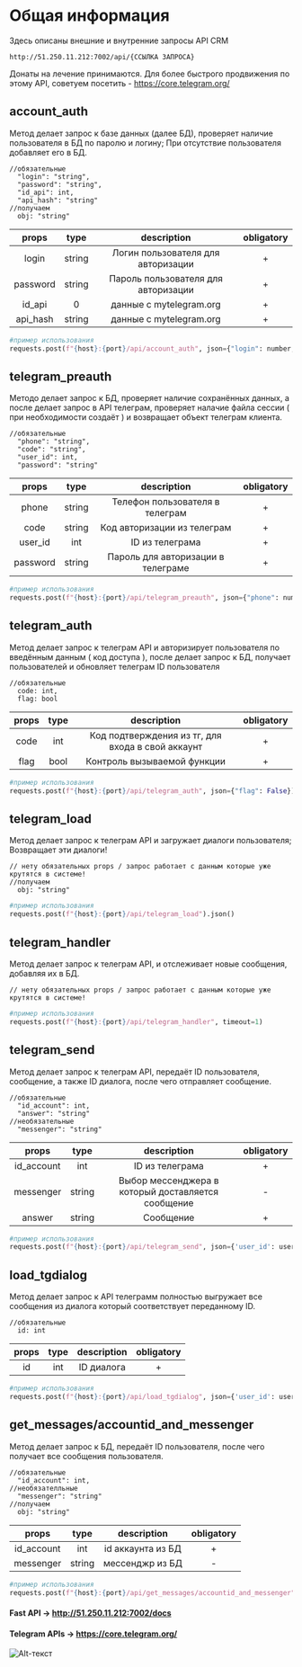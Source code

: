# Общая информация
Здесь описаны внешние и внутренние запросы API CRM 
```
http://51.250.11.212:7002/api/{ССЫЛКА ЗАПРОСА}
```
Донаты на лечение принимаются.
Для более быстрого продвижения по этому API, советуем посетить - https://core.telegram.org/

## account_auth 
Метод делает запрос к базе данных (далее БД), проверяет наличие пользователя в БД по паролю и логину;
При отсутствие пользователя добавляет его в БД.
```
//обязательные
  "login": "string",
  "password": "string",
  "id_api": int,
  "api_hash": "string"
//получаем
  obj: "string"
```
| props | type | description | obligatory
|:----------------:|:---------:|:----------------:|:----------------:|
| login | string | Логин пользователя для авторизации | + |
| password | string | Пароль пользователя для авторизации | + |
| id_api | 0 | данные с mytelegram.org | + |
| api_hash | string | данные с mytelegram.org | + |
```python
#пример использования
requests.post(f"{host}:{port}/api/account_auth", json={"login": number, "password": password, "id_api": api_id, "api_hash": api_hash}).json()
```

## telegram_preauth
Методо делает запрос к БД, проверяет наличие сохранённых данных, а после делает запрос в API телеграм, проверяет налачие файла сессии ( при необходимости создаёт ) и возвращает объект телеграм клиента.
```
//обязательные
  "phone": "string",
  "code": "string",
  "user_id": int,
  "password": "string"
```
| props | type | description | obligatory
|:----------------:|:---------:|:----------------:|:----------------:|
| phone | string | Телефон пользователя в телеграм | + |
| code | string | Код авторизации из телеграм | + |
| user_id | int | ID из телеграма | + |
| password | string | Пароль для авторизации в телеграме | + |
```python
#пример использования
requests.post(f"{host}:{port}/api/telegram_preauth", json={"phone": number, "password": password})
```

## telegram_auth 
Метод делает запрос к телеграм API и авторизирует пользователя по введённым данным ( код доступа ), после делает запрос к БД, получает пользователей и обновляет телеграм ID пользователя
```
//обязательные
  code: int,
  flag: bool
```
| props | type | description | obligatory
|:----------------:|:---------:|:----------------:|:----------------:|
| code | int | Код подтверждения из тг, для входа в свой аккаунт | + |
| flag | bool | Контроль вызываемой функции | + |
```python
#пример использования
requests.post(f"{host}:{port}/api/telegram_auth", json={"flag": False})
```

## telegram_load
Метод делает запрос к телеграм API и загружает диалоги пользователя;
Возвращает эти диалоги!
```
// нету обязательных props / запрос работает с данным которые уже крутятся в системе!
//получаем
  obj: "string"
```
```python
#пример использования
requests.post(f"{host}:{port}/api/telegram_load").json()
```

## telegram_handler
Метод делает запрос к телеграм API, и отслеживает новые сообщения, добавляя их в БД.
```
// нету обязательных props / запрос работает с данным которые уже крутятся в системе!
```
```python
#пример использования
requests.post(f"{host}:{port}/api/telegram_handler", timeout=1)
```

## telegram_send 
Метод делает запрос к телеграм API, передаёт ID пользователя, сообщение, а также ID диалога, после чего отправляет сообщение.
```
//обязательные
  "id_account": int,
  "answer": "string"
//необязательные
  "messenger": "string"
```
| props | type | description | obligatory
|:----------------:|:---------:|:----------------:|:----------------:|
| id_account | int | ID из телеграма | + |
| messenger | string | Выбор мессенджера в который доставляется сообщение | - |
| answer | string | Сообщение  | + |
```python
#пример использования
requests.post(f"{host}:{port}/api/telegram_send", json={'user_id': user_id, 'answer': text_dialog})
```

## load_tgdialog 
Метод делает запрос к API телеграмм полностью выгружает все сообщения из диалога который соответствует переданному ID.
```
//обязательные
  id: int
```
| props | type | description | obligatory
|:----------------:|:---------:|:----------------:|:----------------:|
| id | int | ID диалога | + |
```python
#пример использования
requests.post(f"{host}:{port}/api/load_tgdialog", json={'user_id': user_id}).json()
```

## get_messages/accountid_and_messenger
Метод делает запрос к БД, передаёт ID пользователя, после чего получает все сообщения пользователя. 
```
//обязательные
  "id_account": int,
//необязателльные
  "messenger": "string"
//получаем
  obj: "string"
```
| props | type | description | obligatory
|:----------------:|:---------:|:----------------:|:----------------:|
| id_account | int | id аккаунта из БД | + |
| messenger | string | мессенджр из БД | - |
```python
#пример использования
requests.post(f"{host}:{port}/api/get_messages/accountid_and_messenger", json={"id_account": id_acc,"messenger": "telegram"}).json()
```

#### Fast API -> http://51.250.11.212:7002/docs
#### Telegram APIs -> https://core.telegram.org/
![Alt-текст](https://c.tenor.com/_V8TTKAXYB0AAAAC/spongebob-squarepants-sunglasses.gif "Орк")
